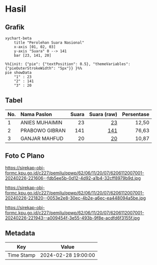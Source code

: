 # Hasil

## Grafik

```mermaid
xychart-beta
    title "Perolehan Suara Nasional"
    x-axis [01, 02, 03]
    y-axis "Suara" 0 --> 141
    bar [23, 141, 20]
```

```mermaid
%%{init: {"pie": {"textPosition": 0.5}, "themeVariables": {"pieOuterStrokeWidth": "5px"}} }%%
pie showData
    "1" : 23
    "2" : 141
    "3" : 20
```

## Tabel

| No. | Nama Paslon    | Suara | Suara (raw) | Persentase |
|:--- |:-------------- | -----:| -----------:| ----------:|
| 1   | ANIES MUHAIMIN | 23    | [23][p-1]   | 12,50      |
| 2   | PRABOWO GIBRAN | 141   | [141][p-2]  | 76,63      |
| 3   | GANJAR MAHFUD  | 20    | [20][p-3]   | 10,87      |


[p-1]: https://github.com/gigit-pemilu/pemilu-2024/blob/main/pilpres/hitung-suara/sub/62-kalimantan-tengah/sub/06-katingan/sub/11-tasik-payawan/sub/2007-luwuk-kanan/sub/001-tps/sub/paslon-1.txt
[p-2]: https://github.com/gigit-pemilu/pemilu-2024/blob/main/pilpres/hitung-suara/sub/62-kalimantan-tengah/sub/06-katingan/sub/11-tasik-payawan/sub/2007-luwuk-kanan/sub/001-tps/sub/paslon-2.txt
[p-3]: https://github.com/gigit-pemilu/pemilu-2024/blob/main/pilpres/hitung-suara/sub/62-kalimantan-tengah/sub/06-katingan/sub/11-tasik-payawan/sub/2007-luwuk-kanan/sub/001-tps/sub/paslon-3.txt

## Foto C Plano

https://sirekap-obj-formc.kpu.go.id/c227/pemilu/ppwp/62/06/11/20/07/6206112007001-20240226-221606--fdb5ee5b-0d12-4d92-a1b4-32cff8979b9d.jpg

https://sirekap-obj-formc.kpu.go.id/c227/pemilu/ppwp/62/06/11/20/07/6206112007001-20240226-221820--0053e2e8-30ec-4b2e-a6ec-ea448094a5be.jpg

https://sirekap-obj-formc.kpu.go.id/c227/pemilu/ppwp/62/06/11/20/07/6206112007001-20240226-221943--a009454f-3e55-493b-9f8e-acdfd6f3155f.jpg


## Metadata

| Key        | Value               |
| ---------- | ------------------- |
| Time Stamp | 2024-02-28 19:00:00 |



